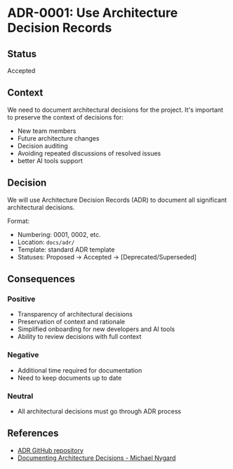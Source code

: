 # ADR-0001: Use Architecture Decision Records

## Status
Accepted

## Context
We need to document architectural decisions for the project. It's important to preserve the context of decisions for:
- New team members
- Future architecture changes
- Decision auditing
- Avoiding repeated discussions of resolved issues
- better AI tools support

## Decision
We will use Architecture Decision Records (ADR) to document all significant architectural decisions.

Format:
- Numbering: 0001, 0002, etc.
- Location: `docs/adr/`
- Template: standard ADR template
- Statuses: Proposed → Accepted → [Deprecated/Superseded]

## Consequences
### Positive
- Transparency of architectural decisions
- Preservation of context and rationale
- Simplified onboarding for new developers and AI tools
- Ability to review decisions with full context

### Negative
- Additional time required for documentation
- Need to keep documents up to date

### Neutral
- All architectural decisions must go through ADR process

## References
- [ADR GitHub repository](https://github.com/joelparkerhenderson/architecture-decision-record)
- [Documenting Architecture Decisions - Michael Nygard](http://thinkrelevance.com/blog/2011/11/15/documenting-architecture-decisions)